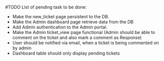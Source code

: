 #TODO
List of pending task to be done:

* Make the new_ticket page persistent to the DB.
* Make the Admin dashboard page retrieve data from the DB
* Add Admin authentication to the Admin portal.
* Make the Admin ticket_view page functional (Admin should be able to comment on the ticket and also mark a comment as Response)
* User should be notified via email, when a ticket is being commented on by admin
* Dashboard table should only display pending tickets